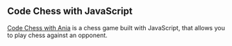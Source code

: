 ## Code Chess with JavaScript
[Code Chess with Ania](https://www.youtube.com/watch?v=Qv0fvm5B0EM) is a chess game built with JavaScript, that allows you to play chess against an opponent.